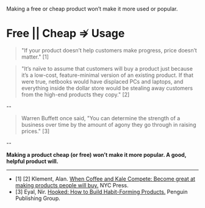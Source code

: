 Making a free or cheap product won’t make it more used or popular.
# Free || Cheap ⇏ Usage  

> "If your product doesn’t help customers make progress, price doesn’t matter." [1]

> "It’s naïve to assume that customers will buy a product just because it’s a low-cost, feature-minimal version of an existing product. If that were true, netbooks would have displaced PCs and laptops, and everything inside the dollar store would be stealing away customers from the high-end products they copy." [2]

--

> Warren Buffett once said, "You can determine the strength of a business over time by the amount of agony they go through in raising prices." [3]

--

**Making a product cheap (or free) won’t make it more popular. A good, helpful product will.**

---

- [1] [2]  Klement, Alan. <a href="http://www.whencoffeeandkalecompete.com/" target="_blank">When Coffee and Kale Compete: Become great at making products people will buy.</a> NYC Press.
- [3] Eyal, Nir. <a href="https://www.nirandfar.com/hooked/" target="_blank">Hooked: How to Build Habit-Forming Products.</a> Penguin Publishing Group.
